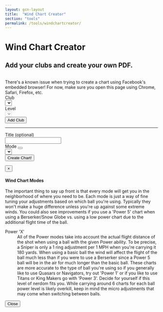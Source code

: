 ```yaml
---
layout: gcn-layout
title:  "Wind Chart Creator"
section: "tools"
permalink: /tools/windchartcreator/
---
```


<div class="row">
  <div class="col-lg-8 col-lg-offset-2 col-md-10 col-md-offset-1 col-sm-12">
    <h1 class="gcn-page-header margin-bottom-0">Wind Chart Creator</h1>
    <h2 class="gcn-page-subheader">Add your clubs and create your own PDF.</h2>
  </div>
  <br>
</div>

<div id="facebook-browser-warning" class="row hidden">
  <div class="col-lg-8 col-lg-offset-2 col-md-10 col-md-offset-1 col-sm-12">
    <div class="alert alert-warning text-center" role="alert">
      There's a known issue when trying to create a chart using Facebook's embedded
      browser! For now, make sure you open this page using Chrome, Safari, Firefox, etc.
    </div>
  </div>
</div>

<div class="row">

  <div class="col-sm-6 col-xs-12">
    <form id="add-club-form" class="form-horizontal pad-32">
      <div class="form-group">
        <label for="club-select" class="col-xs-3 text-right margin-top-6">Club</label>
        <div class="col-xs-9">
          <select id="club-select" class="form-control"></select>
        </div>
      </div>
      <div class="form-group">
        <label for="club-level-select" class="col-xs-3 text-right margin-top-6">Level</label>
        <div class="col-xs-9">
          <select id="club-level-select" class="form-control" disabled></select>
        </div>
      </div>
      <div class="col-xs-offset-3 col-xs-9 text-center">
        <button id="club-add-btn" type="button" class="btn btn-default">Add Club</button>
      </div>
    </form>
  </div>
  <div id="create-chart-controls" class="col-sm-6 col-xs-12 hidden">
    <hr class="hr-text text-large visible-sm visible-xs" data-content="Clubs">
    <form id="add-club-form" class="form-horizontal pad-32">
      <div id="current-club-list" class="margin-top-16 margin-bottom-16"></div>
      <div class="form-group">
        <label for="mode-select" class="col-xs-3 text-right margin-top-6">Title <span class="text-tiny font-500">(optional)</span></label>
        <div class="col-xs-9">
          <input id="title-input" type="text" maxLength="48" class="form-control">
        </div>
      </div>
      <div class="form-group">
        <label for="mode-select" class="col-xs-3 text-right margin-top-6">
          Mode
          <button type="button" class="btn btn-default btn-inline wind-chart-mode-info-btn" data-toggle="modal" data-target="#mode-info-modal">
            <i class="far fa-question-circle"></i>
          </button>
        </label>
        <div class="col-xs-9">
          <select id="mode-select" class="form-control"></select>
        </div>
      </div>
      <div class="col-xs-12 text-center margin-top-16">
        <button id="create-wind-chart-btn" type="button" class="btn btn-primary">Create Chart!</button>
      </div>
    </form>
  </div>

</div>

<!-- Info Modal -->
<div class="modal fade" id="mode-info-modal" tabindex="-1" role="dialog" aria-labelledby="Chart Mode Information">
  <div class="modal-dialog" role="document">
    <div class="modal-content">
      <div class="modal-body">
        <div class="row margin-8">
          <div class="col-xs-12">
            <button type="button" class="close pull-right" data-dismiss="modal" aria-label="Close"><span aria-hidden="true">&times;</span></button>
            <h4>Wind Chart Modes</h4>
            <p>
              The important thing to say up front is that every mode will get you in the
              neighborhood of where you need to be. Each mode is just a way of fine tuning your
              adjustments based on which ball you're using. Typically they won't make a huge
              difference unless you're up against some extreme winds. You could also see
              improvements if you use a 'Power 5' chart when using a Berserker/Snow Globe vs. using
              a low power chart due to the additional flight time of the ball.
            </p>
            <dl>
              <dt>Power 'X'</dt>
              <dd>
                All of the Power modes take into account the actual flight distance of the shot
                when using a ball with the given Power ability. To be precise, a Sniper is only a
                1 ring adjustment per 1 MPH when you're carrying it 180 yards. When using a
                basic ball the wind will affect the flight of the ball much less than if you were
                to use a Berserker since a Power 5 ball will be in the air for much longer than the
                basic ball. These charts are more accurate to the type of ball you're using so if
                you generally like to use Quasars or Navigators, try out 'Power 1' or if you like to
                use Titans or King Makers go with 'Power 3'. Decide for yourself if this level of
                nerdom fits you. While carrying around 6 charts for each ball power level is likely
                overkill, keep in mind the micro adjustments that may come when switching between
                balls.
              </dd>
            </dl>
          </div>
        </div>
        <div class="row margin-8">
          <div class="col-xs-12 text-center">
            <button type="button" class="btn btn-default btn-slim" data-dismiss="modal">Close</button>
          </div>
        </div>
      </div>
    </div>
  </div>
</div>